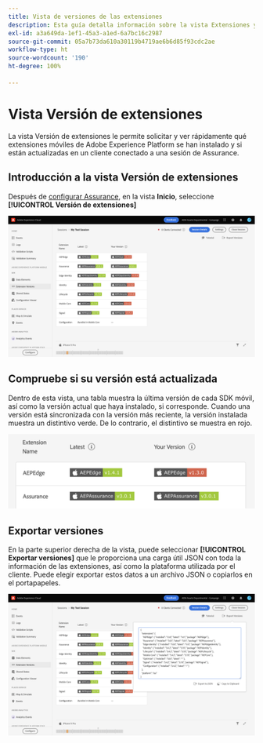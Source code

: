 ```yaml
---
title: Vista de versiones de las extensiones
description: Esta guía detalla información sobre la vista Extensiones y las versiones en Adobe Experience Platform Assurance.
exl-id: a3a649da-1ef1-45a3-a1ed-6a7bc16c2987
source-git-commit: 05a7b73da610a30119b4719ae6b6d85f93cdc2ae
workflow-type: ht
source-wordcount: '190'
ht-degree: 100%

---
```


# Vista Versión de extensiones

La vista Versión de extensiones le permite solicitar y ver rápidamente qué extensiones móviles de Adobe Experience Platform se han instalado y si están actualizadas en un cliente conectado a una sesión de Assurance.

## Introducción a la vista Versión de extensiones

Después de [configurar Assurance](../tutorials/implement-assurance.md), en la vista **Inicio**, seleccione **[!UICONTROL Versión de extensiones]**

![Versión de extensiones](./images/versions/versions-extension.png)

## Compruebe si su versión está actualizada

Dentro de esta vista, una tabla muestra la última versión de cada SDK móvil, así como la versión actual que haya instalado, si corresponde. Cuando una versión está sincronizada con la versión más reciente, la versión instalada muestra un distintivo verde. De lo contrario, el distintivo se muestra en rojo.

![Comparación de las versiones de extensiones](./images/versions/versions-extension-version.png)

## Exportar versiones

En la parte superior derecha de la vista, puede seleccionar **[!UICONTROL Exportar versiones]** que le proporciona una carga útil JSON con toda la información de las extensiones, así como la plataforma utilizada por el cliente. Puede elegir exportar estos datos a un archivo JSON o copiarlos en el portapapeles.

![Exportación de versiones de extensiones](./images/versions/versions-extension-export.png)
